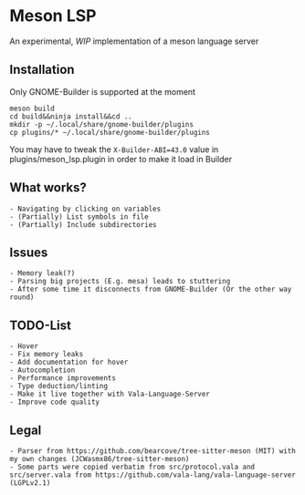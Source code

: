 # Meson LSP

An experimental, *WIP* implementation of a meson language server

## Installation

Only GNOME-Builder is supported at the moment
```
meson build
cd build&&ninja install&&cd ..
mkdir -p ~/.local/share/gnome-builder/plugins
cp plugins/* ~/.local/share/gnome-builder/plugins
```
You may have to tweak the `X-Builder-ABI=43.0` value in plugins/meson_lsp.plugin in order to make it load in Builder

## What works?
	- Navigating by clicking on variables
	- (Partially) List symbols in file
	- (Partially) Include subdirectories
## Issues
	- Memory leak(?)
	- Parsing big projects (E.g. mesa) leads to stuttering
	- After some time it disconnects from GNOME-Builder (Or the other way round)

## TODO-List
	- Hover
	- Fix memory leaks
	- Add documentation for hover
	- Autocompletion
	- Performance improvements
	- Type deduction/linting
	- Make it live together with Vala-Language-Server
	- Improve code quality

## Legal
	- Parser from https://github.com/bearcove/tree-sitter-meson (MIT) with my own changes (JCWasmx86/tree-sitter-meson)
	- Some parts were copied verbatim from src/protocol.vala and src/server.vala from https://github.com/vala-lang/vala-language-server (LGPLv2.1)
